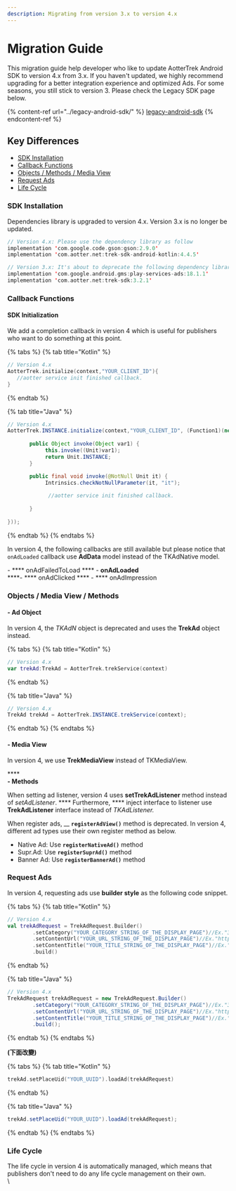 ```yaml
---
description: Migrating from version 3.x to version 4.x
---
```


# Migration Guide

This migration guide help developer who like to update AotterTrek Android SDK to version 4.x from 3.x. If you haven't updated, we highly recommend upgrading for a better integration experience and optimized Ads.  For some seasons, you still stick to version 3. Please check the Legacy SDK page below.

{% content-ref url="../legacy-android-sdk/" %}
[legacy-android-sdk](../legacy-android-sdk/)
{% endcontent-ref %}

## Key Differences

* [SDK Installation](migration-guide.md#install-sdk)
* [Callback Functions](migration-guide.md#initialization-sdk)
* [Objects / Methods / Media View](migration-guide.md#objects-media-view-methods)
* [Request Ads](migration-guide.md#ad-object-listener)
* [Life Cycle](migration-guide.md#lifecycle)

### SDK Installation <a href="#install-sdk" id="install-sdk"></a>

Dependencies library is upgraded to version 4.x. Version 3.x is no longer be updated.

```kotlin
// Version 4.x: Please use the dependency library as follow
implementation 'com.google.code.gson:gson:2.9.0'
implementation 'com.aotter.net:trek-sdk-android-kotlin:4.4.5'

// Version 3.x: It's about to deprecate the following dependency library
implementation 'com.google.android.gms:play-services-ads:18.1.1'
implementation 'com.aotter.net:trek-sdk:3.2.1'
```

### Callback Functions <a href="#initialization-sdk" id="initialization-sdk"></a>

#### SDK Initialization&#x20;

We add a completion callback in version 4 which is useful for publishers who want to do something at this point.

{% tabs %}
{% tab title="Kotlin" %}
```kotlin
// Version 4.x
AotterTrek.initialize(context,"YOUR_CLIENT_ID"){
   //aotter service init finished callback.
}
```
{% endtab %}

{% tab title="Java" %}
```java
// Version 4.x
AotterTrek.INSTANCE.initialize(context,"YOUR_CLIENT_ID", (Function1)(new Function1() {
                        
       public Object invoke(Object var1) {
            this.invoke((Unit)var1);
            return Unit.INSTANCE;
       }

       public final void invoke(@NotNull Unit it) {
            Intrinsics.checkNotNullParameter(it, "it");
                           
             //aotter service init finished callback.
                          
       }
       
}));
```
{% endtab %}
{% endtabs %}

In version 4, the following callbacks are still available but please notice that `onAdLoaded` callback use **AdData** model instead of the TKAdNative model.

\- **** onAdFailedToLoad                        ****                        - **onAdLoaded**\
****- **** onAdClicked                                    ****                                    - **** onAdImpression

### Objects / Media View / Methods

#### - Ad Object

In version 4, the _TKAdN_ object is deprecated and uses the **TrekAd** object instead.

{% tabs %}
{% tab title="Kotlin" %}
```kotlin
// Version 4.x
var trekAd:TrekAd = AotterTrek.trekService(context)
```
{% endtab %}

{% tab title="Java" %}
```java
// Version 4.x
TrekAd trekAd = AotterTrek.INSTANCE.trekService(context);
```
{% endtab %}
{% endtabs %}

#### - Media View

In version 4, we use **TrekMediaView** instead of TKMediaView.

****\
**- Methods**

When setting ad listener, version 4 uses **setTrekAdListener** method instead of _setAdListener_. **** Furthermore, **** inject interface to listener use **TrekAdListener** interface instead of _TKAdListener._

When register ads, __ **`registerAdView()`** method is deprecated. In version 4, different ad types use their own register method as below.

* Native Ad: Use **`registerNativeAd()`** method
* Supr.Ad: Use **`registerSuprAd()`** method
* Banner Ad: Use **`registerBannerAd()`** method

### Request Ads <a href="#ad-object-listener" id="ad-object-listener"></a>

In version 4, requesting ads use **builder style** as the following code snippet.

{% tabs %}
{% tab title="Kotlin" %}
```kotlin
// Version 4.x
val trekAdRequest = TrekAdRequest.Builder()
        .setCategory("YOUR_CATEGORY_STRING_OF_THE_DISPLAY_PAGE")//Ex."3C"
        .setContentUrl("YOUR_URL_STRING_OF_THE_DISPLAY_PAGE")//Ex."https://agirls.aotter.net/"
        .setContentTitle("YOUR_TITLE_STRING_OF_THE_DISPLAY_PAGE")//Ex."電獺少女"
        .build()
```
{% endtab %}

{% tab title="Java" %}
```java
// Version 4.x
TrekAdRequest trekAdRequest = new TrekAdRequest.Builder()
        .setCategory("YOUR_CATEGORY_STRING_OF_THE_DISPLAY_PAGE")//Ex."3C"
        .setContentUrl("YOUR_URL_STRING_OF_THE_DISPLAY_PAGE")//Ex."https://agirls.aotter.net/"
        .setContentTitle("YOUR_TITLE_STRING_OF_THE_DISPLAY_PAGE")//Ex."電獺少女"
        .build();
```
{% endtab %}
{% endtabs %}

**(下面改變)**

{% tabs %}
{% tab title="Kotlin" %}
```kotlin
trekAd.setPlaceUid("YOUR_UUID").loadAd(trekAdRequest)
```
{% endtab %}

{% tab title="Java" %}
```java
trekAd.setPlaceUid("YOUR_UUID").loadAd(trekAdRequest);
```
{% endtab %}
{% endtabs %}

### Life Cycle <a href="#lifecycle" id="lifecycle"></a>

The life cycle in version 4 is automatically managed, which means that publishers don't need to do any life cycle management on their own.[\
](https://app.gitbook.com/@a173200488/s/aotter-trek-sdk-document/)\
